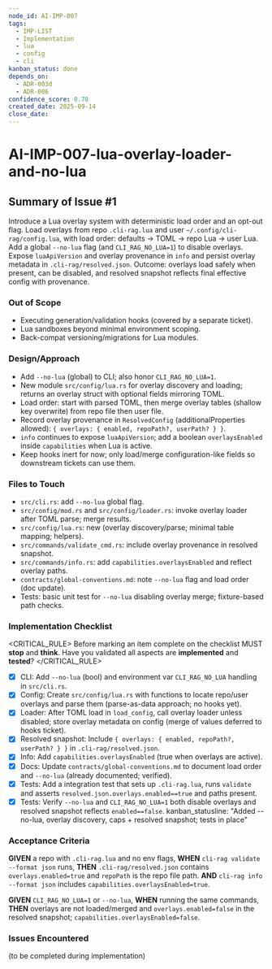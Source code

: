 ```yaml
---
node_id: AI-IMP-007
tags:
  - IMP-LIST
  - Implementation
  - lua
  - config
  - cli
kanban_status: done
depends_on:
  - ADR-003d
  - ADR-006
confidence_score: 0.78
created_date: 2025-09-14
close_date:
---
```


# AI-IMP-007-lua-overlay-loader-and-no-lua

## Summary of Issue #1
Introduce a Lua overlay system with deterministic load order and an opt-out flag. Load overlays from repo `.cli-rag.lua` and user `~/.config/cli-rag/config.lua`, with load order: defaults → TOML → repo Lua → user Lua. Add a global `--no-lua` flag (and `CLI_RAG_NO_LUA=1`) to disable overlays. Expose `luaApiVersion` and overlay provenance in `info` and persist overlay metadata in `.cli-rag/resolved.json`. Outcome: overlays load safely when present, can be disabled, and resolved snapshot reflects final effective config with provenance.

### Out of Scope 
- Executing generation/validation hooks (covered by a separate ticket).
- Lua sandboxes beyond minimal environment scoping.
- Back-compat versioning/migrations for Lua modules.

### Design/Approach  
- Add `--no-lua` (global) to CLI; also honor `CLI_RAG_NO_LUA=1`.
- New module `src/config/lua.rs` for overlay discovery and loading; returns an overlay struct with optional fields mirroring TOML.
- Load order: start with parsed TOML, then merge overlay tables (shallow key overwrite) from repo file then user file.
- Record overlay provenance in `ResolvedConfig` (additionalProperties allowed): `{ overlays: { enabled, repoPath?, userPath? } }`.
- `info` continues to expose `luaApiVersion`; add a boolean `overlaysEnabled` inside `capabilities` when Lua is active.
- Keep hooks inert for now; only load/merge configuration-like fields so downstream tickets can use them.

### Files to Touch
- `src/cli.rs`: add `--no-lua` global flag.
- `src/config/mod.rs` and `src/config/loader.rs`: invoke overlay loader after TOML parse; merge results.
- `src/config/lua.rs`: new (overlay discovery/parse; minimal table mapping; helpers).
- `src/commands/validate_cmd.rs`: include overlay provenance in resolved snapshot.
- `src/commands/info.rs`: add `capabilities.overlaysEnabled` and reflect overlay paths.
- `contracts/global-conventions.md`: note `--no-lua` flag and load order (doc update).
- Tests: basic unit test for `--no-lua` disabling overlay merge; fixture-based path checks.

### Implementation Checklist

<CRITICAL_RULE>
Before marking an item complete on the checklist MUST **stop** and **think**. Have you validated all aspects are **implemented** and **tested**? 
</CRITICAL_RULE> 

- [x] CLI: Add `--no-lua` (bool) and environment var `CLI_RAG_NO_LUA` handling in `src/cli.rs`.
- [x] Config: Create `src/config/lua.rs` with functions to locate repo/user overlays and parse them (parse-as-data approach; no hooks yet).
- [x] Loader: After TOML load in `load_config`, call overlay loader unless disabled; store overlay metadata on config (merge of values deferred to hooks ticket).
- [x] Resolved snapshot: Include `{ overlays: { enabled, repoPath?, userPath? } }` in `.cli-rag/resolved.json`.
- [x] Info: Add `capabilities.overlaysEnabled` (true when overlays are active).
- [x] Docs: Update `contracts/global-conventions.md` to document load order and `--no-lua` (already documented; verified).
- [x] Tests: Add a integration test that sets up `.cli-rag.lua`, runs `validate` and asserts `resolved.json.overlays.enabled==true` and paths present.
- [x] Tests: Verify `--no-lua` and `CLI_RAG_NO_LUA=1` both disable overlays and resolved snapshot reflects `enabled==false`.
kanban_statusline: "Added --no-lua, overlay discovery, caps + resolved snapshot; tests in place"

### Acceptance Criteria
**GIVEN** a repo with `.cli-rag.lua` and no env flags, **WHEN** `cli-rag validate --format json` runs, **THEN** `.cli-rag/resolved.json` contains `overlays.enabled=true` and `repoPath` is the repo file path.
**AND** `cli-rag info --format json` includes `capabilities.overlaysEnabled=true`.

**GIVEN** `CLI_RAG_NO_LUA=1` or `--no-lua`, **WHEN** running the same commands, **THEN** overlays are not loaded/merged and `overlays.enabled=false` in the resolved snapshot; `capabilities.overlaysEnabled=false`.

### Issues Encountered 
(to be completed during implementation)
